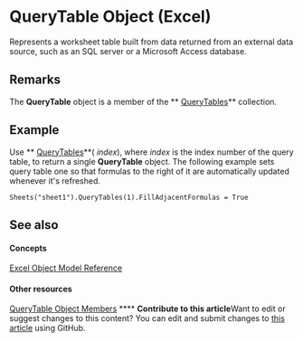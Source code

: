 
# QueryTable Object (Excel)

Represents a worksheet table built from data returned from an external data source, such as an SQL server or a Microsoft Access database.


## Remarks

 The **QueryTable** object is a member of the ** [QueryTables](93511da3-598e-0aa3-fbc3-14bebff8838f.md)** collection.


## Example

Use  ** [QueryTables](1228c6e0-f8d9-87a3-2fbf-1526f5229f1b.md)**( _index_), where  _index_ is the index number of the query table, to return a single **QueryTable** object. The following example sets query table one so that formulas to the right of it are automatically updated whenever it's refreshed.


```
Sheets("sheet1").QueryTables(1).FillAdjacentFormulas = True
```


## See also


#### Concepts


 [Excel Object Model Reference](11ea8598-8a20-92d5-f98b-0da04263bf2c.md)
#### Other resources


 [QueryTable Object Members](9a61f024-c1dc-c11b-942f-ff2a6617bdc4.md)
****   **Contribute to this article**Want to edit or suggest changes to this content? You can edit and submit changes to  [this article](https://github.com/jhershey00/VBA_Excel_Test/OpenXMLCon/articles/505b84ea-64b3-b4fe-741a-de6884eb69eb.md) using GitHub.

